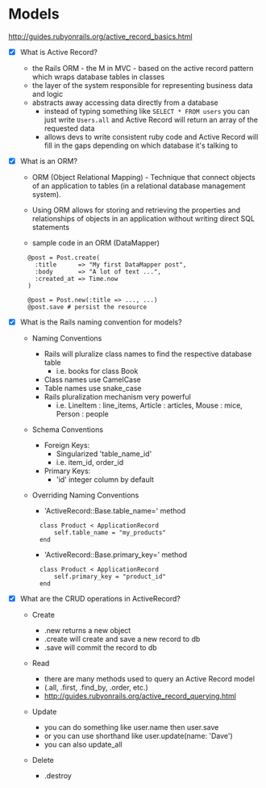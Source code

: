 # Models

http://guides.rubyonrails.org/active_record_basics.html

- [x] What is Active Record?

  - the Rails ORM - the M in MVC - based on the active record pattern 
        which wraps database tables in classes
  - the layer of the system responsible for representing business data and logic
  - abstracts away accessing data directly from a database
      - instead of typing something like `SELECT * FROM users` 
              you can just write `Users.all` and Active Record will 
              return an array of the requested data
      - allows devs to write consistent ruby code and Active Record will fill 
          in the gaps depending on which database it's talking to 

- [x] What is an ORM?

  - ORM (Object Relational Mapping) - Technique that connect objects of an application to 
  tables (in a relational database management system).

  - Using ORM allows for storing and retrieving the properties and relationships of objects 
  in an application without writing direct SQL statements

  - sample code in an ORM (DataMapper)
  ```
    @post = Post.create(
      :title      => "My first DataMapper post",
      :body       => "A lot of text ...",
      :created_at => Time.now
    )

    @post = Post.new(:title => ..., ...)
    @post.save # persist the resource
  ```

- [x] What is the Rails naming convention for models?

  - Naming Conventions
      - Rails will pluralize class names to find the respective database table
          - i.e. books for class Book
      - Class names use CamelCase
      - Table names use snake_case
      - Rails pluralization mechanism very powerful
          - i.e. LineItem : line_items, Article : articles, Mouse : mice, Person : people
          
  - Schema Conventions
      - Foreign Keys: 
          - Singularized 'table_name_id'
          - i.e. item_id, order_id
      - Primary Keys: 
          - 'id' integer column by default
          
  - Overriding Naming Conventions
      - 'ActiveRecord::Base.table_name=' method
      ```
        class Product < ApplicationRecord
            self.table_name = "my_products"
        end
      ```
      
      - 'ActiveRecord::Base.primary_key=' method
      ```
        class Product < ApplicationRecord
            self.primary_key = "product_id"
        end
      ```

- [x] What are the CRUD operations in ActiveRecord?

  - Create
      - .new returns a new object
      - .create will create and save a new record to db
      - .save will commit the record to db

  - Read
      - there are many methods used to query an Active Record model
      - (.all, .first, .find_by, .order, etc.)
      - http://guides.rubyonrails.org/active_record_querying.html

  - Update
      - you can do something like user.name then user.save
      - or you can use shorthand like user.update(name: 'Dave')
      - you can also update_all

  - Delete
      - .destroy
  

